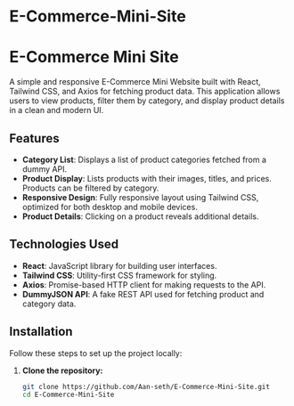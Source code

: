 # E-Commerce-Mini-Site
# E-Commerce Mini Site

A simple and responsive E-Commerce Mini Website built with React, Tailwind CSS, and Axios for fetching product data. This application allows users to view products, filter them by category, and display product details in a clean and modern UI.

## Features

- **Category List**: Displays a list of product categories fetched from a dummy API.
- **Product Display**: Lists products with their images, titles, and prices. Products can be filtered by category.
- **Responsive Design**: Fully responsive layout using Tailwind CSS, optimized for both desktop and mobile devices.
- **Product Details**: Clicking on a product reveals additional details.

## Technologies Used

- **React**: JavaScript library for building user interfaces.
- **Tailwind CSS**: Utility-first CSS framework for styling.
- **Axios**: Promise-based HTTP client for making requests to the API.
- **DummyJSON API**: A fake REST API used for fetching product and category data.

## Installation

Follow these steps to set up the project locally:

1. **Clone the repository:**

   ```bash
   git clone https://github.com/Aan-seth/E-Commerce-Mini-Site.git
   cd E-Commerce-Mini-Site
